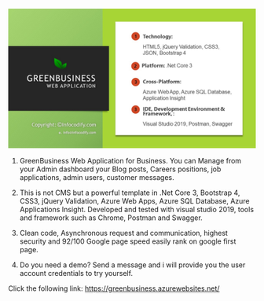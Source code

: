 
<p align="center">
  <img src="BlueBusiness/BlueBusiness/wwwroot/images/BlogImage/GreenBusinessPPT.jpg" width="850" alt="accessibility text">
</p>




1.  GreenBusiness Web Application for Business. You can Manage from your Admin dashboard your Blog posts, Careers positions, job applications, admin users, customer messages.

2.  This is not CMS but a powerful template in .Net Core 3, Bootstrap 4, CSS3, jQuery Validation, Azure Web Apps, Azure SQL Database, Azure Applications Insight. Developed and tested with visual studio 2019, tools and framework such as Chrome, Postman and Swagger.

3.  Clean code, Asynchronous request and communication, highest security and 92/100 Google page speed easily rank on google first page.

3.  Do you need a demo? Send a message and i will provide you the user account credentials to try yourself.


  Click the following link: https://greenbusiness.azurewebsites.net/


